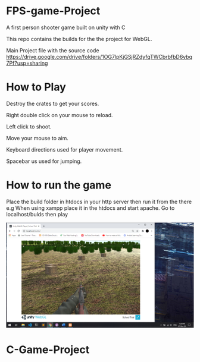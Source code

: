 # FPS-game-Project
A first person shooter game built on unity with C

This repo contains the builds for the the project for WebGL.

Main Project file with the source code https://drive.google.com/drive/folders/1OG7lpKjGSjRZdyfqTWCbrbfbD6ybq7Pf?usp=sharing


# How to Play
Destroy the crates to get your scores.

Right double click on your mouse to reload.

Left click to shoot. 

Move your mouse to aim.

Keyboard directions used for player movement.

Spacebar us used for jumping.


# How to run the game

Place the build folder in htdocs in your http server then run it from the there e.g When using xampp place it in the htdocs and start apache. Go to localhost/bulds then play


![GameRunning](https://github.com/JesseGitobu/C-Game-Project/blob/master/Gamerunning.PNG)
# C-Game-Project
